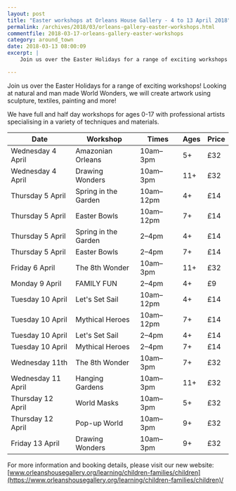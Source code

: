 ```yaml
---
layout: post
title: "Easter workshops at Orleans House Gallery - 4 to 13 April 2018"
permalink: /archives/2018/03/orleans-gallery-easter-workshops.html
commentfile: 2018-03-17-orleans-gallery-easter-workshops
category: around_town
date: 2018-03-13 08:00:09
excerpt: |
    Join us over the Easter Holidays for a range of exciting workshops!  Looking at natural and man made World Wonders, we will create artwork using sculpture, textiles, painting and more!

---
```

Join us over the Easter Holidays for a range of exciting workshops!  Looking at natural and man made World Wonders, we will create artwork using sculpture, textiles, painting and more!

We have full and half day workshops for ages 0-17 with professional artists specialising in a variety of techniques and materials.

|Date|Workshop|Times|Ages|Price|
|-|-|-|-|-|
|Wednesday 4 April|Amazonian Orleans|10am–3pm|5+|£32|
|Wednesday 4 April|Drawing Wonders|10am–3pm|11+|£32|
|Thursday 5 April|Spring in the Garden|10am–12pm|4+|£14|
|Thursday 5 April|Easter Bowls|10am–12pm|7+|£14|
|Thursday 5 April|Spring in the Garden|2–4pm|4+|£14|
|Thursday 5 April|Easter Bowls|2–4pm|7+|£14|
|Friday 6 April|The 8th Wonder|10am–3pm|11+|£32|
|Monday 9 April|FAMILY FUN|2–4pm|4+|£9|
|Tuesday 10 April|Let's Set Sail|10am–12pm|4+|£14|
|Tuesday 10 April|Mythical Heroes|10am–12pm|7+|£14|
|Tuesday 10 April|Let's Set Sail|2–4pm|4+|£14|
|Tuesday 10 April|Mythical Heroes|2–4pm|7+|£14|
|Wednesday 11th|The 8th Wonder|10am–3pm|7+|£32|
|Wednesday 11 April|Hanging Gardens|10am–3pm|11+|£32|
|Thursday 12 April|World Masks|10am–3pm|5+|£32|
|Thursday 12 April|Pop-up World|10am–3pm|9+|£32|
|Friday 13 April|Drawing Wonders|10am–3pm|9+|£32


For more information and booking details, please visit our new website: [www.orleanshousegallery.org/learning/children-families/children](https://www.orleanshousegallery.org/learning/children-families/children)/
